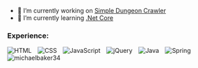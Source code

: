 <!--

-->

- 🔭 I’m currently working on [Simple Dungeon Crawler](https://github.com/michaelbaker34/SimpleDungeonCrawler)
- 🌱 I’m currently learning [.Net Core](https://docs.microsoft.com/en-us/dotnet/core/introduction)

<h3> Experience: </h3>
<span>
  <img alt="HTML" style="margin-right: 10px;"
       src="https://img.shields.io/badge/-HTML-E34F26?logo=html5&logoColor=white&style=for-the-badge">
  <img alt="CSS" style="margin-right: 10px;"
       src="https://img.shields.io/badge/-CSS-1572B6?logo=css3&logoColor=white&style=for-the-badge">
  <img alt="JavaScript" style="margin-right: 10px;"
       src="https://img.shields.io/badge/-JavaScript-363636?logo=javascript&style=for-the-badge">
  <img alt="jQuery" style="margin-right: 10px;"
       src="https://img.shields.io/badge/jQuery-0769AD?logo=jquery&logoColor=white&style=for-the-badge">
 <img alt="Java" style="margin-right: 10px;"
       src="https://img.shields.io/badge/Java-FF1919?logo=java&logoColor=white&style=for-the-badge"> 
    <img alt="Spring" style="margin-right: 10px;"
       src="https://img.shields.io/badge/Spring-6DB33F?logo=spring&logoColor=white&style=for-the-badge">
</span>
<br>
<span>
  <img align="center"  alt="michaelbaker34"
       src="https://github-readme-stats.vercel.app/api/top-langs?username=michaelbaker34&show_icons=true&locale=en&layout=compact"/>
</span>
